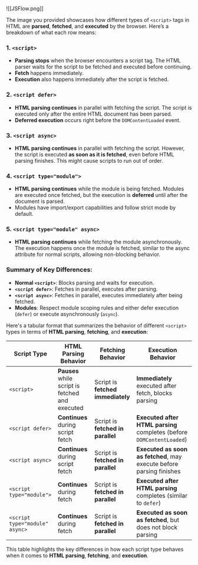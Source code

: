 
![[JSFlow.png]]

The image you provided showcases how different types of `<script>` tags in HTML are **parsed**, **fetched**, and **executed** by the browser. Here’s a breakdown of what each row means:

### 1. `<script>`
- **Parsing stops** when the browser encounters a script tag. The HTML parser waits for the script to be fetched and executed before continuing.
- **Fetch** happens immediately.
- **Execution** also happens immediately after the script is fetched.
  
### 2. `<script defer>`
- **HTML parsing continues** in parallel with fetching the script. The script is executed only after the entire HTML document has been parsed.
- **Deferred execution** occurs right before the `DOMContentLoaded` event.

### 3. `<script async>`
- **HTML parsing continues** in parallel with fetching the script. However, the script is executed **as soon as it is fetched**, even before HTML parsing finishes. This might cause scripts to run out of order.

### 4. `<script type="module">`
- **HTML parsing continues** while the module is being fetched. Modules are executed once fetched, but the execution is **deferred** until after the document is parsed.
- Modules have import/export capabilities and follow strict mode by default.

### 5. `<script type="module" async>`
- **HTML parsing continues** while fetching the module asynchronously. The execution happens once the module is fetched, similar to the async attribute for normal scripts, allowing non-blocking behavior.

### Summary of Key Differences:
- **Normal `<script>`**: Blocks parsing and waits for execution.
- **`<script defer>`**: Fetches in parallel, executes after parsing.
- **`<script async>`**: Fetches in parallel, executes immediately after being fetched.
- **Modules**: Respect module scoping rules and either defer execution (`defer`) or execute asynchronously (`async`).


Here's a tabular format that summarizes the behavior of different `<script>` types in terms of **HTML parsing**, **fetching**, and **execution**:

| Script Type                | HTML Parsing Behavior          | Fetching Behavior              | Execution Behavior                                    |
|----------------------------|--------------------------------|--------------------------------|------------------------------------------------------|
| `<script>`                 | **Pauses** while script is fetched and executed | Script is **fetched immediately**      | **Immediately** executed after fetch, blocks parsing |
| `<script defer>`           | **Continues** during script fetch | Script is **fetched in parallel**     | **Executed after HTML parsing** completes (before `DOMContentLoaded`) |
| `<script async>`           | **Continues** during script fetch | Script is **fetched in parallel**     | **Executed as soon as fetched**, may execute before parsing finishes |
| `<script type="module">`    | **Continues** during fetch     | Script is **fetched in parallel**     | **Executed after HTML parsing** completes (similar to `defer`) |
| `<script type="module" async>` | **Continues** during fetch     | Script is **fetched in parallel**     | **Executed as soon as fetched**, but does not block parsing |

This table highlights the key differences in how each script type behaves when it comes to **HTML parsing**, **fetching**, and **execution**.






